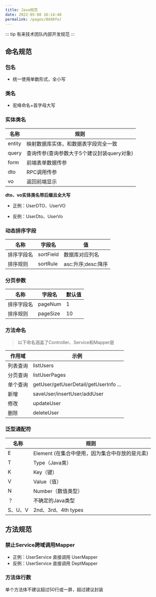 ```yaml
---
title: Java规范
date: 2022-05-08 16:14:46
permalink: /pages/0d40fe/
---
```

::: tip
有来技术团队内部开发规范
:::

## 命名规范

### 包名
- 统一使用单数形式，全小写

### 类名
- 驼峰命名+首字母大写

### 实体类名
  
| 名称   | 规则                                       |
| ------ | ------------------------------------------ |
| entity | 映射数据库实体，和数据表字段完全一致       |
| query  | 查询传参(查询参数大于5个建议封装query对象) |
| form   | 前端表单数据传参                           |
| dto    | RPC调用传参                                |
| vo     | 返回前端显示               |



**dto、vo实体类名带后缀且全大写**
  
- 正例：UserDTO、UserVO

- 反例：UserDto、UserVo

### 动态排序字段

| 名称       | 字段名    | 值                 |
| ---------- | --------- | ------------------ |
| 排序字段名 | sortField | 数据库对应列名     |
| 排序规则   | sortRule   | asc:升序;desc:降序 |

### 分页参数

| 名称       | 字段名   | 默认值 |
| ---------- | -------- | ------ |
| 排序字段名 | pageNum  | 1      |
| 排序规则   | pageSize | 10     |

### 方法命名

> 以下命名涵盖了Controller、Service和Mapper层

| 作用域   | 示例                                  |
| -------- | ------------------------------------- |
| 列表查询 | listUsers                             |
| 分页查询 | listUserPages                      |
| 单个查询 | getUser/getUserDetail/getUserInfo ... |
| 新增     | saveUser/insertUser/addUser           |
| 修改     | updateUser                            |
| 删除     | deleteUser                            |

### 泛型通配符

| 名称    | 规则                                           |
| ------- | ---------------------------------------------- |
| E       | Element (在集合中使用，因为集合中存放的是元素) |
| T       | Type（Java类）                                 |
| K       | Key（键）                                      |
| V       | Value（值）                                    |
| N       | Number（数值类型）                             |
| ？      | 不确定的Java类型                               |
| S、U、V | 2nd、3rd、4th types                            |


## 方法规范


### 禁止Service跨域调用Mapper

- 正例：UserService 直接调用 UserMapper
- 反例：UserService 直接调用 DeptMapper


### 方法体行数

单个方法体不建议超过50行或一屏，超过建议封装
